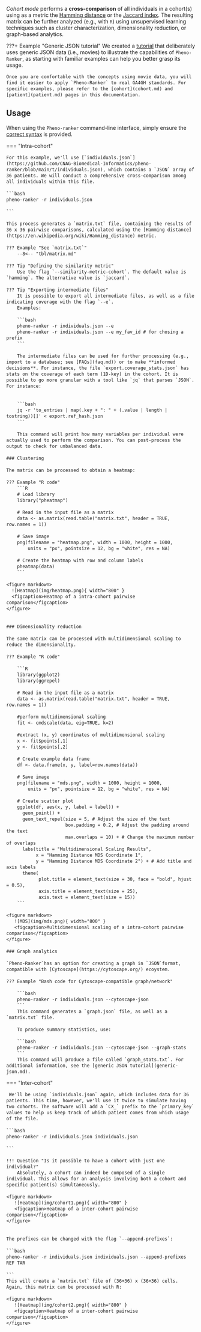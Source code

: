 _Cohort mode_ performs a **cross-comparison** of all individuals in a cohort(s) using as a metric the [Hamming distance](https://en.wikipedia.org/wiki/Hamming_distance) or the [Jaccard index](https://en.wikipedia.org/wiki/Jaccard_index). The resulting matrix can be further analyzed (e.g., with `R`) using unsupervised learning techniques such as cluster characterization, dimensionality reduction, or graph-based analytics.

???+ Example "Generic JSON tutorial"
    We created a [tutorial](generic-json.md) that deliberately uses generic JSON data (i.e., movies) to illustrate the capabilities of `Pheno-Ranker`, as starting with familiar examples can help you better grasp its usage.

    Once you are comfortable with the concepts using movie data, you will find it easier to apply `Pheno-Ranker` to real GA4GH standards. For specific examples, please refer to the [cohort](cohort.md) and [patient](patient.md) pages in this documentation.

## Usage

When using the `Pheno-ranker` command-line interface, simply ensure the [correct syntax](https://github.com/cnag-biomedical-informatics/pheno-ranker#synopsis) is provided.

=== "Intra-cohort"

    For this example, we'll use [`individuals.json`](https://github.com/CNAG-Biomedical-Informatics/pheno-ranker/blob/main/t/individuals.json), which contains a `JSON` array of 36 patients. We will conduct a comprehensive cross-comparison among all individuals within this file.

    ```bash
    pheno-ranker -r individuals.json 

    ```

    This process generates a `matrix.txt` file, containing the results of 36 x 36 pairwise comparisons, calculated using the [Hamming distance](https://en.wikipedia.org/wiki/Hamming_distance) metric.

    ??? Example "See `matrix.txt`"
        --8<-- "tbl/matrix.md"

    ??? Tip "Defining the similarity metric"
        Use the flag `--similarity-metric-cohort`. The default value is `hamming`. The alternative value is `jaccard`.

    ??? Tip "Exporting intermediate files"
        It is possible to export all intermediate files, as well as a file indicating coverage with the flag `--e`.
        Examples:

        ```bash
        pheno-ranker -r individuals.json --e 
        pheno-ranker -r individuals.json --e my_fav_id # for chosing a prefix
        ```

        The intermediate files can be used for further processing (e.g., import to a database; see [FAQs](faq.md)) or to make **informed decisions**. For instance, the file `export.coverage_stats.json` has stats on the coverage of each term (1D-key) in the cohort. It is possible to go more granular with a tool like `jq` that parses `JSON`. For instance:


        ```bash
        jq -r 'to_entries | map(.key + ": " + (.value | length | tostring))[]' < export.ref_hash.json
        ```

        This command will print how many variables per individual were actually used to perform the comparison. You can post-process the output to check for unbalanced data.

    ### Clustering

    The matrix can be processed to obtain a heatmap:

    ??? Example "R code"
        ```R
        # Load library
        library("pheatmap")
    
        # Read in the input file as a matrix
        data <- as.matrix(read.table("matrix.txt", header = TRUE, row.names = 1))
    
        # Save image
        png(filename = "heatmap.png", width = 1000, height = 1000,
            units = "px", pointsize = 12, bg = "white", res = NA)
    
        # Create the heatmap with row and column labels
        pheatmap(data)
        ```
    
    <figure markdown>
      ![Heatmap](img/heatmap.png){ width="800" }
      <figcaption>Heatmap of a intra-cohort pairwise comparison</figcaption>
    </figure>


    ### Dimensionality reduction

    The same matrix can be processed with multidimensional scaling to reduce the dimensionality.

    ??? Example "R code"

        ```R
        library(ggplot2)
        library(ggrepel)
        
        # Read in the input file as a matrix 
        data <- as.matrix(read.table("matrix.txt", header = TRUE, row.names = 1))
        
        #perform multidimensional scaling
        fit <- cmdscale(data, eig=TRUE, k=2)
        
        #extract (x, y) coordinates of multidimensional scaling
        x <- fit$points[,1]
        y <- fit$points[,2]
        
        # Create example data frame
        df <- data.frame(x, y, label=row.names(data))
        
        # Save image
        png(filename = "mds.png", width = 1000, height = 1000,
            units = "px", pointsize = 12, bg = "white", res = NA)
        
        # Create scatter plot
        ggplot(df, aes(x, y, label = label)) +
          geom_point() +
          geom_text_repel(size = 5, # Adjust the size of the text
                          box.padding = 0.2, # Adjust the padding around the text
                          max.overlaps = 10) + # Change the maximum number of overlaps
          labs(title = "Multidimensional Scaling Results",
               x = "Hamming Distance MDS Coordinate 1",
               y = "Hamming Distance MDS Coordinate 2") + # Add title and axis labels
          theme(
                plot.title = element_text(size = 30, face = "bold", hjust = 0.5),
                axis.title = element_text(size = 25),
                axis.text = element_text(size = 15))
        ```

    <figure markdown>
       ![MDS](img/mds.png){ width="800" }
       <figcaption>Multidimensional scaling of a intra-cohort pairwise comparison</figcaption>
    </figure>

    ### Graph analytics

    `Pheno-Ranker`has an option for creating a graph in `JSON`format, compatible with [Cytoscape](https://cytoscape.org/) ecoystem.

    ??? Example "Bash code for Cytoscape-compatible graph/network"

        ```bash
        pheno-ranker -r individuals.json --cytoscape-json
        ```
        This command generates a `graph.json` file, as well as a `matrix.txt` file.

        To produce summary statistics, use:

        ```bash
        pheno-ranker -r individuals.json --cytoscape-json --graph-stats
        ```
        This command will produce a file called `graph_stats.txt`. For additional information, see the [generic JSON tutorial](generic-json.md).

=== "Inter-cohort"

     We'll be using `individuals.json` again, which includes data for 36 patients. This time, however, we'll use it twice to simulate having two cohorts. The software will add a `CX_` prefix to the `primary_key` values to help us keep track of which patient comes from which usage of the file.

    ```bash
    pheno-ranker -r individuals.json individuals.json

    ```

    !!! Question "Is it possible to have a cohort with just one individual?"
        Absolutely, a cohort can indeed be composed of a single individual. This allows for an analysis involving both a cohort and specific patient(s) simultaneously.

    <figure markdown>
       ![Heatmap](img/cohort1.png){ width="800" }
       <figcaption>Heatmap of a inter-cohort pairwise comparison</figcaption>
    </figure>


    The prefixes can be changed with the flag `--append-prefixes`:

    ```bash
    pheno-ranker -r individuals.json individuals.json --append-prefixes REF TAR

    ```
    This will create a `matrix.txt` file of (36+36) x (36+36) cells. Again, this matrix can be processed with R:

    <figure markdown>
       ![Heatmap](img/cohort2.png){ width="800" }
       <figcaption>Heatmap of a inter-cohort pairwise comparison</figcaption>
    </figure>

